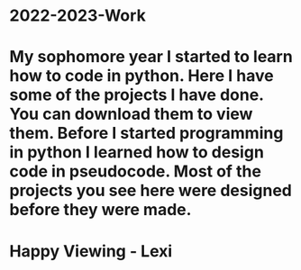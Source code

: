 # 2022-2023-Work

# My sophomore year I started to learn how to code in python. Here I have some of the projects I have done. You can download them to view them.  Before I started programming in python I learned how to design code in pseudocode. Most of the projects you see here were designed before they were made.

# Happy Viewing - Lexi
